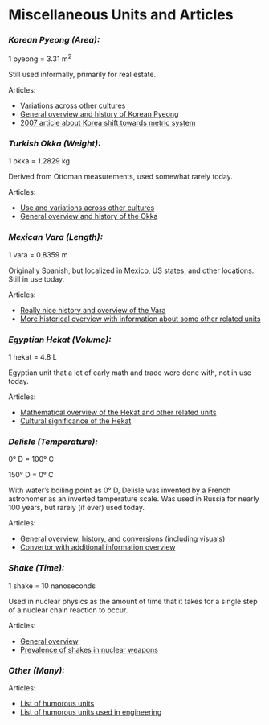 # Miscellaneous Units and Articles

### *Korean Pyeong (Area):*
1 pyeong = 3.31 m<sup>2</sup>

Still used informally, primarily for real estate.

Articles:
- [Variations across other cultures](https://en.wikipedia.org/wiki/Pyeong)
- [General overview and history of Korean Pyeong](https://askakorean.blogspot.com/2012/07/pyeong-and-old-habits-dying-hard.html)
- [2007 article about Korea shift towards metric system](https://english.hani.co.kr/arti/english_edition/e_business/217817.html)

### *Turkish Okka (Weight):*
1 okka = 1.2829 kg

Derived from Ottoman measurements, used somewhat rarely today.

Articles:
- [Use and variations across other cultures](https://en.wikipedia.org/wiki/Oka_(mass))
- [General overview and history of the Okka](https://belleten.gov.tr/tam-metin/1444/eng)

### *Mexican Vara  (Length):*
1 vara = 0.8359 m

Originally Spanish, but localized in Mexico, US states, and other locations. Still in use today.

Articles:
- [Really nice history and overview of the Vara](https://www.nist.gov/blogs/taking-measure/vara-standard-length-not-so-standard-history)
- [More historical overview with information about some other related units](https://sophienburg.com/whats-a-vara/)

### *Egyptian Hekat (Volume):*
1 hekat = 4.8 L

Egyptian unit that a lot of early math and trade were done with, not in use today.

Articles:
- [Mathematical overview of the Hekat and other related units](https://en.wikipedia.org/wiki/Hekat)
- [Cultural significance of the Hekat](https://library.fiveable.me/key-terms/ancient-times-myth-history-measurement/egyptian-hekat)

### *Delisle (Temperature):*
0° D = 100° C

150° D = 0° C

With water’s boiling point as 0° D, Delisle was invented by a French astronomer as an inverted temperature scale. Was used in Russia for nearly 100 years, but rarely (if ever) used today.

Articles:
- [General overview, history, and conversions (including visuals)](https://en.wikipedia.org/wiki/Delisle_scale)
- [Convertor with additional information overview](https://www.metric-conversions.org/temperature/delisle-conversion.htm)

### *Shake (Time):*
1 shake = 10 nanoseconds

Used in nuclear physics as the amount of time that it takes for a single step of a nuclear chain reaction to occur.

Articles:
- [General overview](https://en.wikipedia.org/wiki/Shake_(unit))
- [Prevalence of shakes in nuclear weapons](https://generalist.academy/2020/03/26/shake-and-barn/)

### *Other (Many):*
Articles:
- [List of humorous units](https://en.wikipedia.org/wiki/List_of_humorous_units_of_measurement)
- [List of humorous units used in engineering](https://www.electronicproducts.com/even-more-weird-and-humorous-measurements-used-in-engineering/)
